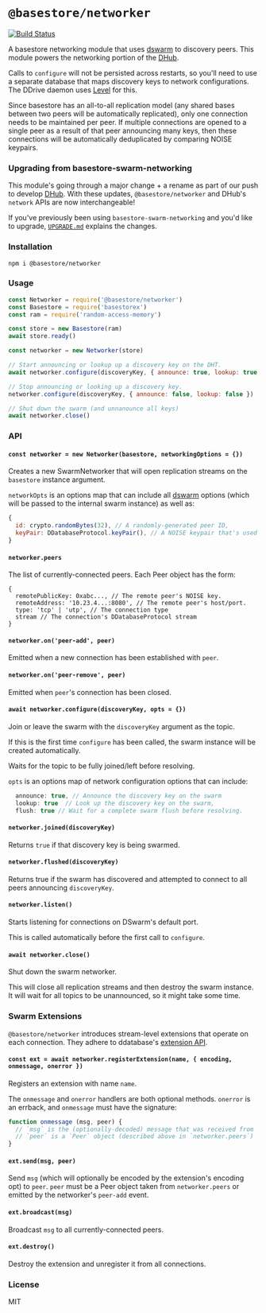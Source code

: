 # `@basestore/networker`
[![Build Status](https://travis-ci.com/andrewosh/basestore-networker.svg?branch=master)](https://travis-ci.com/andrewosh/basestore-networker)

A basestore networking module that uses [dswarm](https://github.com/dswarm/network) to discovery peers. This module powers the networking portion of the [DHub](https://github.com/DHub-org/DHub).

Calls to `configure` will not be persisted across restarts, so you'll need to use a separate database that maps discovery keys to network configurations. The DDrive daemon uses [Level](https://github.com/level/level) for this.

Since basestore has an all-to-all replication model (any shared bases between two peers will be automatically replicated), only one connection needs to be maintained per peer. If multiple connections are opened to a single peer as a result of that peer announcing many keys, then these connections will be automatically deduplicated by comparing NOISE keypairs.

### Upgrading from basestore-swarm-networking
This module's going through a major change + a rename as part of our push to develop [DHub](https://github.com/DHub-org/DHub). With these updates, `@basestore/networker` and DHub's `network` APIs are now interchangeable! 

If you've previously been using `basestore-swarm-networking` and you'd like to upgrade, [`UPGRADE.md`](https://github.com/andrewosh/basestore-swarm-networking/blob/master/UPGRADE.md) explains the changes.

### Installation
```
npm i @basestore/networker
```

### Usage
```js
const Networker = require('@basestore/networker')
const Basestore = require('basestorex')
const ram = require('random-access-memory')

const store = new Basestore(ram)
await store.ready()

const networker = new Networker(store)

// Start announcing or lookup up a discovery key on the DHT.
await networker.configure(discoveryKey, { announce: true, lookup: true })

// Stop announcing or looking up a discovery key.
networker.configure(discoveryKey, { announce: false, lookup: false })

// Shut down the swarm (and unnanounce all keys)
await networker.close()
```

### API

#### `const networker = new Networker(basestore, networkingOptions = {})`
Creates a new SwarmNetworker that will open replication streams on the `basestore` instance argument.

`networkOpts` is an options map that can include all [dswarm](https://github.com/dswarm/dswarm) options (which will be passed to the internal swarm instance) as well as:
```js
{
  id: crypto.randomBytes(32), // A randomly-generated peer ID,
  keyPair: DDatabaseProtocol.keyPair(), // A NOISE keypair that's used across all connections.
}
```

#### `networker.peers`
The list of currently-connected peers. Each Peer object has the form:
```
{
  remotePublicKey: 0xabc..., // The remote peer's NOISE key.
  remoteAddress: '10.23.4...:8080', // The remote peer's host/port.
  type: 'tcp' | 'utp', // The connection type
  stream // The connection's DDatabaseProtocol stream
}
```

#### `networker.on('peer-add', peer)`
Emitted when a new connection has been established with `peer`.

#### `networker.on('peer-remove', peer)`
Emitted when `peer`'s connection has been closed.

#### `await networker.configure(discoveryKey, opts = {})`
Join or leave the swarm with the `discoveryKey` argument as the topic.

If this is the first time `configure` has been called, the swarm instance will be created automatically.

Waits for the topic to be fully joined/left before resolving.

`opts` is an options map of network configuration options that can include:
```js
  announce: true, // Announce the discovery key on the swarm
  lookup: true  // Look up the discovery key on the swarm,
  flush: true // Wait for a complete swarm flush before resolving.
```

#### `networker.joined(discoveryKey)`
Returns `true` if that discovery key is being swarmed.

#### `networker.flushed(discoveryKey)`
Returns true if the swarm has discovered and attempted to connect to all peers announcing `discoveryKey`.

#### `networker.listen()`
Starts listening for connections on DSwarm's default port.

This is called automatically before the first call to `configure`.

#### `await networker.close()`
Shut down the swarm networker.

This will close all replication streams and then destroy the swarm instance. It will wait for all topics to be unannounced, so it might take some time.

### Swarm Extensions
`@basestore/networker` introduces stream-level extensions that operate on each connection. They adhere to ddatabase's [extension API](https://github.com/@ddatabase/protocol/ddatabase#ext--feedregisterextensionname-handlers).

#### `const ext = await networker.registerExtension(name, { encoding, onmessage, onerror })`
Registers an extension with name `name`.

The `onmessage` and `onerror` handlers are both optional methods. `onerror` is an errback, and `onmessage` must have the signature:

```js
function onmessage (msg, peer) {
  // `msg` is the (optionally-decoded) message that was received from `peer`.
  // `peer` is a `Peer` object (described above in `networker.peers`)
}
```

#### `ext.send(msg, peer)`
Send `msg` (which will optionally be encoded by the extension's encoding opt) to `peer`. `peer` must be a Peer object taken from `networker.peers` or emitted by the networker's `peer-add` event.

#### `ext.broadcast(msg)`
Broadcast `msg` to all currently-connected peers.

#### `ext.destroy()`
Destroy the extension and unregister it from all connections.

### License
MIT
